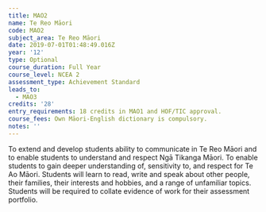 ```yaml
---
title: MAO2
name: Te Reo Māori
code: MAO2
subject_area: Te Reo Māori
date: 2019-07-01T01:48:49.016Z
year: '12'
type: Optional
course_duration: Full Year
course_level: NCEA 2
assessment_type: Achievement Standard
leads_to:
  - MAO3
credits: '28'
entry_requirements: 18 credits in MAO1 and HOF/TIC approval.
course_fees: Own Māori-English dictionary is compulsory.
notes: ''
---
```

To extend and develop students ability to communicate in Te Reo Māori and to enable students to understand and respect Ngā Tikanga Māori. To enable students to gain deeper understanding of, sensitivity to, and respect for Te Ao Māori. Students will learn to read, write and speak about other people, their families, their interests and hobbies, and a range of unfamiliar topics. Students will be required to collate evidence of work for their assessment portfolio.
